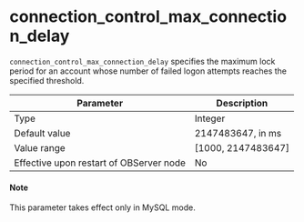 # connection_control_max_connection_delay

`connection_control_max_connection_delay` specifies the maximum lock period for an account whose number of failed logon attempts reaches the specified threshold.

| Parameter | Description |
|------------------|---------------------|
| Type | Integer |
| Default value | 2147483647, in ms |
| Value range | \[1000, 2147483647\] |
| Effective upon restart of OBServer node | No |

  <main id="notice" type='explain'>
    <h4>Note</h4>
    <p>This parameter takes effect only in MySQL mode. </p>
  </main>